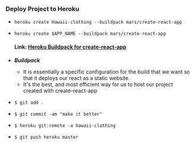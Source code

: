 ### Deploy Project to Heroku

- ```heroku create Hawaii-clothing --buildpack mars/create-react-app ```
- ```heroku create $APP_NAME --buildpack mars/create-react-app```
  #### Link: [Heroku Buildpack for create-react-app](https://github.com/mars/create-react-app-buildpack)
- ***Buildpack***
  - It is essentially a specific configuration for the build that we want so that it deploys our react as a static website. 
  - It's the best, and most efficient way for us to host our project created with create-react-app
    

- ```$ git add . ```
- ```$ git commit -am "make it better"```
- ```$ heroku git:remote -a hawaii-clothing```
- ```$ git push heroku master```
    
    
